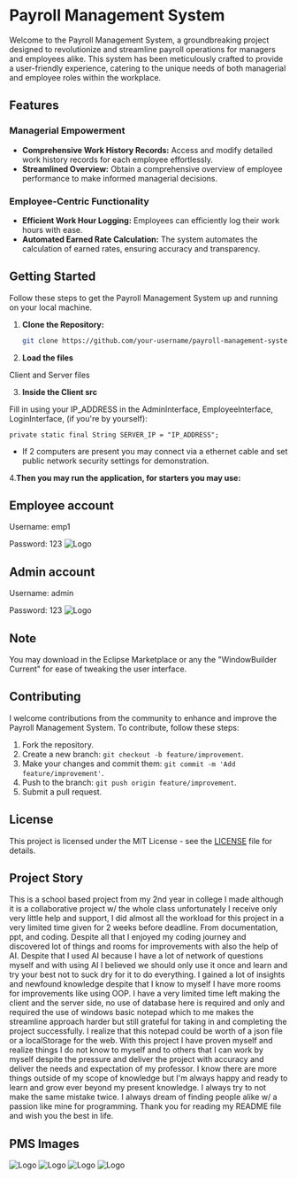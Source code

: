 # Payroll Management System

Welcome to the Payroll Management System, a groundbreaking project designed to revolutionize and streamline payroll operations for managers and employees alike. This system has been meticulously crafted to provide a user-friendly experience, catering to the unique needs of both managerial and employee roles within the workplace.

## Features

### Managerial Empowerment
- **Comprehensive Work History Records:** Access and modify detailed work history records for each employee effortlessly.
- **Streamlined Overview:** Obtain a comprehensive overview of employee performance to make informed managerial decisions.

### Employee-Centric Functionality
- **Efficient Work Hour Logging:** Employees can efficiently log their work hours with ease.
- **Automated Earned Rate Calculation:** The system automates the calculation of earned rates, ensuring accuracy and transparency.

## Getting Started

Follow these steps to get the Payroll Management System up and running on your local machine.

1. **Clone the Repository:**
   ```bash
   git clone https://github.com/your-username/payroll-management-system.git

2. **Load the files**

Client and Server files

3. **Inside the Client src**

Fill in using your IP_ADDRESS in the AdminInterface, EmployeeInterface, LoginInterface, (if you're by yourself):

```private static final String SERVER_IP = "IP_ADDRESS";```

* If 2 computers are present you may connect via a ethernet cable and set public network security settings for demonstration.

4.**Then you may run the application, for starters you may use:**

## Employee account

Username: emp1

Password: 123
![Logo](https://github.com/ronjacobdinero15/Payroll-Management-System-JAVA/blob/main/miscellaneous/Screenshot_1.png?raw=true)

## Admin account

Username: admin

Password: 123
![Logo](https://github.com/ronjacobdinero15/Payroll-Management-System-JAVA/blob/main/miscellaneous/Screenshot_3.png?raw=true)

## Note

You may download in the Eclipse Marketplace or any the "WindowBuilder Current" for ease of tweaking the user interface.

## Contributing

I welcome contributions from the community to enhance and improve the Payroll Management System. To contribute, follow these steps:

1. Fork the repository.
2. Create a new branch: `git checkout -b feature/improvement`.
3. Make your changes and commit them: `git commit -m 'Add feature/improvement'`.
4. Push to the branch: `git push origin feature/improvement`.
5. Submit a pull request.

## License

This project is licensed under the MIT License - see the [LICENSE](LICENSE) file for details.

## Project Story

This is a school based project from my 2nd year in college I made although it is a collaborative project w/ the whole class unfortunately I receive only very little help and support, I did almost all the workload for this project in a very limited time given for 2 weeks before deadline. From documentation, ppt, and coding. Despite all that I enjoyed my coding journey and discovered lot of things and rooms for improvements with also the help of AI. Despite that I used AI because I have a lot of network of questions myself and with using AI I believed we should only use it once and learn and try your best not to suck dry for it to do everything. I gained a lot of insights and newfound knowledge despite that I know to myself I have more rooms for improvements like using OOP. I have a very limited time left making the client and the server side, no use of database here is required and only and required the use of windows basic notepad which to me makes the streamline approach harder but still grateful for taking in and completing the project successfully. I realize that this notepad could be worth of a json file or a localStorage for the web. With this project I have proven myself and realize things I do not know to myself and to others that I can work by myself despite the pressure and deliver the project with accuracy and deliver the needs and expectation of my professor. I know there are more things outside of my scope of knowledge but I'm always happy and ready to learn and grow ever beyond my present knowledge. I always try to not make the same mistake twice. I always dream of finding people alike w/ a passion like mine for programming. Thank you for reading my README file and wish you the best in life.

## PMS Images

![Logo](https://github.com/ronjacobdinero15/Payroll-Management-System-JAVA/blob/main/miscellaneous/Screenshot_1.png?raw=true)
![Logo](https://github.com/ronjacobdinero15/Payroll-Management-System-JAVA/blob/main/miscellaneous/Screenshot_2.png?raw=true)
![Logo](https://github.com/ronjacobdinero15/Payroll-Management-System-JAVA/blob/main/miscellaneous/Screenshot_3.png?raw=true)
![Logo](https://github.com/ronjacobdinero15/Payroll-Management-System-JAVA/blob/main/miscellaneous/Screenshot_4.png?raw=true)
